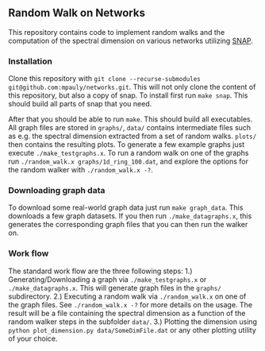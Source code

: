 ## Random Walk on Networks
This repository contains code to implement random walks and the computation of the spectral dimension on various networks utilizing [SNAP](http://snap.stanford.edu/).

### Installation
Clone this repository with `git clone --recurse-submodules git@github.com:mpauly/networks.git`. This will not only clone the content of this repository, but also a copy of snap.
To install first run `make snap`. This should build all parts of snap that you need.

After that you should be able to run `make`. This should build all executables. All graph files are stored in `graphs/`, `data/` contains intermediate files such as e.g. the spectral dimension extracted from a set of random walks. `plots/` then contains the resulting plots. To generate a few example graphs just execute `./make_testgraphs.x`. To run a random walk on one of the graphs run `./random_walk.x graphs/1d_ring_100.dat`, and explore the options for the random walker with `./random_walk.x -?`.

### Downloading graph data
To download some real-world graph data just run `make graph_data`. This downloads a few graph datasets. If you then run `./make_datagraphs.x`, this generates the corresponding graph files that you can then run the walker on.

### Work flow
The standard work flow are the three following steps:
  1.) Generating/Downloading a graph via `./make_testgraphs.x` or `./make_datagraphs.x`. This will generate graph files in the `graphs/` subdirectory.
  2.) Executing a random walk via `./random_walk.x` on one of the graph files. See `./random_walk.x -?` for more details on the usage. The result will be a file containing the spectral dimension as a function of the random walker steps in the subfolder `data/`.
  3.) Plotting the dimension using `python plot_dimension.py data/SomeDimFile.dat` or any other plotting utility of your choice. 
